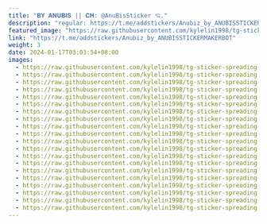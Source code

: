 ```yaml
---
title: "𝐁𝐘 𝐀𝐍𝐔𝐁𝐈𝐒 || 𝐂𝐇: @AnuBisSticker 💘."
description: "regular: https://t.me/addstickers/Anubiz_by_ANUBISSTICKERMAKERBOT"
featured_image: "https://raw.githubusercontent.com/kylelin1998/tg-sticker-spreading-worldwide-images/main/img/98ca6e34-c95b-42fa-98a1-4764c9cae07b.jpg"
link: "https://t.me/addstickers/Anubiz_by_ANUBISSTICKERMAKERBOT"
weight: 3
date: 2024-01-17T03:03:54+08:00
images:
  - https://raw.githubusercontent.com/kylelin1998/tg-sticker-spreading-worldwide-images/main/img/98ca6e34-c95b-42fa-98a1-4764c9cae07b.jpg
  - https://raw.githubusercontent.com/kylelin1998/tg-sticker-spreading-worldwide-images/main/img/1836376a-2702-40ce-8602-b4842a07b51d.jpg
  - https://raw.githubusercontent.com/kylelin1998/tg-sticker-spreading-worldwide-images/main/img/66939155-5ad8-47ae-8239-93a0d15271b0.jpg
  - https://raw.githubusercontent.com/kylelin1998/tg-sticker-spreading-worldwide-images/main/img/efc2e128-337b-47c0-b319-ecf135fe8391.jpg
  - https://raw.githubusercontent.com/kylelin1998/tg-sticker-spreading-worldwide-images/main/img/1e8b3794-75cc-4c56-9a6a-4e0cf61ed6a8.jpg
  - https://raw.githubusercontent.com/kylelin1998/tg-sticker-spreading-worldwide-images/main/img/41bce418-e5d9-4921-831d-54dea28caaf7.jpg
  - https://raw.githubusercontent.com/kylelin1998/tg-sticker-spreading-worldwide-images/main/img/cba5609f-a61b-4843-bd13-672fe5e02c61.jpg
  - https://raw.githubusercontent.com/kylelin1998/tg-sticker-spreading-worldwide-images/main/img/2cd48ae8-a1d1-4f9c-bddb-bf86dba16fe9.jpg
  - https://raw.githubusercontent.com/kylelin1998/tg-sticker-spreading-worldwide-images/main/img/b1195be2-9082-4d41-9e20-3dc16bf825e1.jpg
  - https://raw.githubusercontent.com/kylelin1998/tg-sticker-spreading-worldwide-images/main/img/f3308cc7-e8fc-47fa-96a4-8c92b93b3ae8.jpg
  - https://raw.githubusercontent.com/kylelin1998/tg-sticker-spreading-worldwide-images/main/img/f35d506f-285a-4bf0-9d79-f5219329e2f1.jpg
  - https://raw.githubusercontent.com/kylelin1998/tg-sticker-spreading-worldwide-images/main/img/7b08467c-41d1-4ec0-9747-1cedfd71c516.jpg
  - https://raw.githubusercontent.com/kylelin1998/tg-sticker-spreading-worldwide-images/main/img/809889df-4eb0-4acb-881f-1b3dcaca9ab6.jpg
  - https://raw.githubusercontent.com/kylelin1998/tg-sticker-spreading-worldwide-images/main/img/8ab5380f-8866-4295-840a-5af038483c3f.jpg
  - https://raw.githubusercontent.com/kylelin1998/tg-sticker-spreading-worldwide-images/main/img/84575dfb-7174-4267-849b-cde704c6bdda.jpg
  - https://raw.githubusercontent.com/kylelin1998/tg-sticker-spreading-worldwide-images/main/img/04b596ef-be72-4530-979b-6e69f6ee7afb.jpg
  - https://raw.githubusercontent.com/kylelin1998/tg-sticker-spreading-worldwide-images/main/img/6e7b906e-c072-474a-9694-99884550a393.jpg
  - https://raw.githubusercontent.com/kylelin1998/tg-sticker-spreading-worldwide-images/main/img/cd6f258b-16eb-4b35-af51-790a1892cdd0.jpg
  - https://raw.githubusercontent.com/kylelin1998/tg-sticker-spreading-worldwide-images/main/img/b6c92335-35a0-41a5-8731-3d18cab17444.jpg
  - https://raw.githubusercontent.com/kylelin1998/tg-sticker-spreading-worldwide-images/main/img/46a783dc-299b-4bf9-81a8-0c361795d068.jpg
---
```

